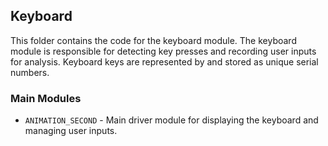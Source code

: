 ## Keyboard
This folder contains the code for the keyboard module. The keyboard module is responsible for detecting key presses and recording user inputs for analysis. Keyboard keys are represented by and stored as unique serial numbers.

### Main Modules
- `ANIMATION_SECOND` - Main driver module for displaying the keyboard and managing user inputs. 